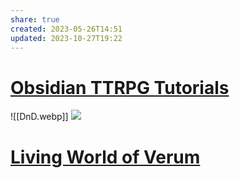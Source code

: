 ```yaml
---
share: true
created: 2023-05-26T14:51
updated: 2023-10-27T19:22
---
```

# [Obsidian TTRPG Tutorials](https://obsidianttrpgtutorials.com/Obsidian+TTRPG+Tutorials/Obsidian+TTRPG+Tutorials "Obsidian TTRPG Tutorials - Obsidian TTRPG Tutorials")
![[DnD.webp]]
![](https://raw.githubusercontent.com/SlRvb/Obsidian--ITS-Theme/main/Images/Theme-DnD-WOTC--Lightmode.png)

# [Living World of Verum](https://corvanis.wiki/Hub "Hub - Living World of Verum")
